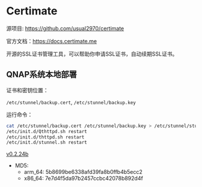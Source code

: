 # Certimate

源项目: <https://github.com/usual2970/certimate>

官方文档：<https://docs.certimate.me>

开源的SSL证书管理工具，可以帮助你申请SSL证书，自动续期SSL证书。

## QNAP系统本地部署

证书和密钥位置：

`/etc/stunnel/backup.cert`, `/etc/stunnel/backup.key`

运行命令：

```bash
cat /etc/stunnel/backup.cert /etc/stunnel/backup.key > /etc/stunnel/stunnel.pem
/etc/init.d/Qthttpd.sh restart
/etc/init.d/thttpd.sh restart
/etc/init.d/stunnel.sh restart
```

[v0.2.24b](https://github.com/Jay-Young/qpkg/releases/tag/v0.2.24b_certimate)

- MD5:
  - arm_64: 5b8699be6338afd39fa8b0ffb4b5ecc2
  - x86_64: 7e7d4f5da97b2457ccbc42078b892d4f
